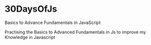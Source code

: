 # 30DaysOfJs
Basics to Advance Fundamentals in JavaScript


Practising the Basics to Advanced Fundamentals in Js to improve my Knowledge in Javascript
